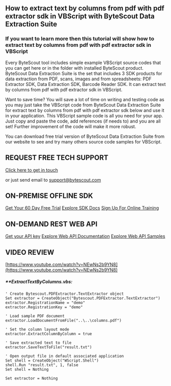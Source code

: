 ## How to extract text by columns from pdf with pdf extractor sdk in VBScript with ByteScout Data Extraction Suite

### If you want to learn more then this tutorial will show how to extract text by columns from pdf with pdf extractor sdk in VBScript

Every ByteScout tool includes simple example VBScript source codes that you can get here or in the folder with installed ByteScout product. ByteScout Data Extraction Suite is the set that includes 3 SDK products for data extraction from PDF, scans, images and from spreadsheets: PDF Extractor SDK, Data Extraction SDK, Barcode Reader SDK. It can extract text by columns from pdf with pdf extractor sdk in VBScript.

Want to save time? You will save a lot of time on writing and testing code as you may just take the VBScript code from ByteScout Data Extraction Suite for extract text by columns from pdf with pdf extractor sdk below and use it in your application. This VBScript sample code is all you need for your app. Just copy and paste the code, add references (if needs to) and you are all set! Further improvement of the code will make it more robust.

You can download free trial version of ByteScout Data Extraction Suite from our website to see and try many others source code samples for VBScript.

## REQUEST FREE TECH SUPPORT

[Click here to get in touch](https://bytescout.zendesk.com/hc/en-us/requests/new?subject=ByteScout%20Data%20Extraction%20Suite%20Question)

or just send email to [support@bytescout.com](mailto:support@bytescout.com?subject=ByteScout%20Data%20Extraction%20Suite%20Question) 

## ON-PREMISE OFFLINE SDK 

[Get Your 60 Day Free Trial](https://bytescout.com/download/web-installer?utm_source=github-readme)
[Explore SDK Docs](https://bytescout.com/documentation/index.html?utm_source=github-readme)
[Sign Up For Online Training](https://academy.bytescout.com/)


## ON-DEMAND REST WEB API

[Get your API key](https://pdf.co/documentation/api?utm_source=github-readme)
[Explore Web API Documentation](https://pdf.co/documentation/api?utm_source=github-readme)
[Explore Web API Samples](https://github.com/bytescout/ByteScout-SDK-SourceCode/tree/master/PDF.co%20Web%20API)

## VIDEO REVIEW

[https://www.youtube.com/watch?v=NEwNs2b9YN8](https://www.youtube.com/watch?v=NEwNs2b9YN8)




<!-- code block begin -->

##### ****ExtractTextByColumns.vbs:**
    
```
' Create Bytescout.PDFExtractor.TextExtractor object
Set extractor = CreateObject("Bytescout.PDFExtractor.TextExtractor")
extractor.RegistrationName = "demo"
extractor.RegistrationKey = "demo"

' Load sample PDF document
extractor.LoadDocumentFromFile("..\..\columns.pdf")

' Set the column layout mode
extractor.ExtractColumnByColumn = true

' Save extracted text to file
extractor.SaveTextToFile("result.txt")

' Open output file in default associated application
Set shell = CreateObject("WScript.Shell")
shell.Run "result.txt", 1, false
Set shell = Nothing

Set extractor = Nothing


```

<!-- code block end -->